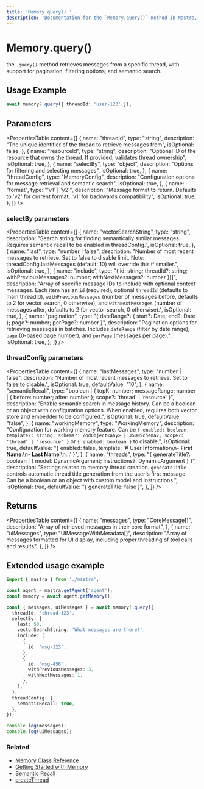 ```yaml
---
title: 'Memory.query() '
description: 'Documentation for the `Memory.query()` method in Mastra, which retrieves messages from a specific thread with support for pagination, filtering options, and semantic search.'
---
```


# Memory.query()

the `.query()` method retrieves messages from a specific thread, with support for pagination, filtering options, and semantic search.

## Usage Example

```typescript copy
await memory?.query({ threadId: 'user-123' });
```

## Parameters

<PropertiesTable
content={[
{
name: "threadId",
type: "string",
description: "The unique identifier of the thread to retrieve messages from",
isOptional: false,
},
{
name: "resourceId",
type: "string",
description: "Optional ID of the resource that owns the thread. If provided, validates thread ownership",
isOptional: true,
},
{
name: "selectBy",
type: "object",
description: "Options for filtering and selecting messages",
isOptional: true,
},
{
name: "threadConfig",
type: "MemoryConfig",
description: "Configuration options for message retrieval and semantic search",
isOptional: true,
},
{
name: "format",
type: "'v1' | 'v2'",
description: "Message format to return. Defaults to 'v2' for current format, 'v1' for backwards compatibility",
isOptional: true,
},
]}
/>

### selectBy parameters

<PropertiesTable
content={[
{
name: "vectorSearchString",
type: "string",
description: "Search string for finding semantically similar messages. Requires semantic recall to be enabled in threadConfig.",
isOptional: true,
},
{
name: "last",
type: "number | false",
description: "Number of most recent messages to retrieve. Set to false to disable limit. Note: threadConfig.lastMessages (default: 10) will override this if smaller.",
isOptional: true,
},
{
name: "include",
type: "{ id: string; threadId?: string; withPreviousMessages?: number; withNextMessages?: number }[]",
description: "Array of specific message IDs to include with optional context messages. Each item has an `id` (required), optional `threadId` (defaults to main threadId), `withPreviousMessages` (number of messages before, defaults to 2 for vector search, 0 otherwise), and `withNextMessages` (number of messages after, defaults to 2 for vector search, 0 otherwise).",
isOptional: true,
},
{
name: "pagination",
type: "{ dateRange?: { start?: Date; end?: Date }; page?: number; perPage?: number }",
description: "Pagination options for retrieving messages in batches. Includes `dateRange` (filter by date range), `page` (0-based page number), and `perPage` (messages per page).",
isOptional: true,
},
]}
/>

### threadConfig parameters

<PropertiesTable
content={[
{
name: "lastMessages",
type: "number | false",
description: "Number of most recent messages to retrieve. Set to false to disable.",
isOptional: true,
defaultValue: "10",
},
{
name: "semanticRecall",
type: "boolean | { topK: number; messageRange: number | { before: number; after: number }; scope?: 'thread' | 'resource' }",
description: "Enable semantic search in message history. Can be a boolean or an object with configuration options. When enabled, requires both vector store and embedder to be configured.",
isOptional: true,
defaultValue: "false",
},
{
name: "workingMemory",
type: "WorkingMemory",
description: "Configuration for working memory feature. Can be `{ enabled: boolean; template?: string; schema?: ZodObject<any> | JSONSchema7; scope?: 'thread' | 'resource' }` or `{ enabled: boolean }` to disable.",
isOptional: true,
defaultValue: "{ enabled: false, template: '# User Information\\n- **First Name**:\\n- **Last Name**:\\n...' }",
},
{
name: "threads",
type: "{ generateTitle?: boolean | { model: DynamicArgument<MastraLanguageModel>; instructions?: DynamicArgument<string> } }",
description: "Settings related to memory thread creation. `generateTitle` controls automatic thread title generation from the user's first message. Can be a boolean or an object with custom model and instructions.",
isOptional: true,
defaultValue: "{ generateTitle: false }",
},
]}
/>

## Returns

<PropertiesTable
content={[
{
name: "messages",
type: "CoreMessage[]",
description: "Array of retrieved messages in their core format",
},
{
name: "uiMessages",
type: "UIMessageWithMetadata[]",
description: "Array of messages formatted for UI display, including proper threading of tool calls and results",
},
]}
/>

## Extended usage example

```typescript filename="src/test-memory.ts" showLineNumbers copy
import { mastra } from './mastra';

const agent = mastra.getAgent('agent');
const memory = await agent.getMemory();

const { messages, uiMessages } = await memory!.query({
  threadId: 'thread-123',
  selectBy: {
    last: 50,
    vectorSearchString: 'What messages are there?',
    include: [
      {
        id: 'msg-123',
      },
      {
        id: 'msg-456',
        withPreviousMessages: 3,
        withNextMessages: 1,
      },
    ],
  },
  threadConfig: {
    semanticRecall: true,
  },
});

console.log(messages);
console.log(uiMessages);
```

### Related

- [Memory Class Reference](/docs/reference/memory)
- [Getting Started with Memory](/docs/memory/overview)
- [Semantic Recall](/docs/memory/semantic-recall)
- [createThread](/docs/reference/memory/createThread)
